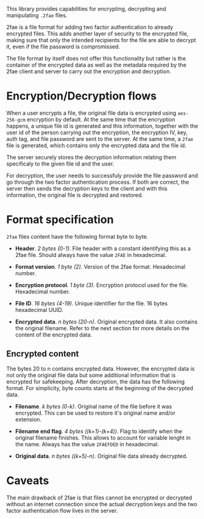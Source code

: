 This library provides capabilities for encrypting, decrypting and manipulating `.2fae` files.

2fae is a file format for adding two factor authentication to already encrypted files. This adds another layer of security to the encrypted file, making sure that only the intended recipients for the file are able to decrypt it, even if the file password is compromissed.

The file format by itself does not offer this functionality but rather is the container of the encrypted data as well as the metadata required by the 2fae client and server to carry out the encryption and decryption.

# Encryption/Decryption flows
When a user encrypts a file, the original file data is encrypted using `aes-256-gcm` encryption by default. At the same time that the encryption happens, a unique file id is generated and this information, together with the user id of the person carrying out the encryption, the encryption IV, key, auth tag, and file password are sent to the server. At the same time, a `2fae` file is generated, which contains only the encrypted data and the file id.

The server securely stores the decryption information relating them specificaly to the given file id and the user.

For decryption, the user needs to successfuly provide the file password and go through the two factor authentication process. If both are correct, the server then sends the decryption keys to the client and with this information, the original file is decrypted and restored.

# Format specification
`2fae` files content have the following format byte to byte.

- **Header**. *2 bytes (0-1)*. File header with a constant identifying this as a 2fae file. Should always have the value `2FAE` in hexadecimal.

- **Format version**. *1 byte (2)*. Version of the 2fae format. Hexadecimal number.

- **Encryption protocol**. *1 byte (3)*. Encryption protocol used for the file. Hexadecimal number.

- **File ID**. *16 bytes (4-19)*. Unique identifier for the file. 16 bytes hexadecimal UUID.

- **Encrypted data**. *n bytes (20-n)*. Original encrypted data. It also contains the original filename. Refer to the next section for more details on the content of the encrypted data.

## Encrypted content
The bytes 20 to n contains encrypted data. However, the encrypted data is not only the original file data but some additional information that is encrypted for safekeeping. After decryption, the data has the following format. For simplicity, byte counts starts at the beginning of the decrypted data.

- **Filename**. *k bytes (0-k)*. Original name of the file before it was encrypted. This can be used to restore it's original name and/or extension.

- **Filename end flag**. *4 bytes ((k+1)-(k+4))*. Flag to identify when the original filename finishes. This allows to account for variable lenght in the name. Always has the value `2FAEFDED` in hexadecimal.

- **Original data**. *n bytes ((k+5)-n)*. Original file data already decrypted.

# Caveats
The main drawback of 2fae is that files cannot be encrypted or decrypted without an internet connection since the actual decryption keys and the two factor authentication flow lives in the server.
